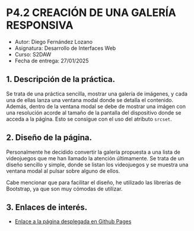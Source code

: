 # P4.2 CREACIÓN DE UNA GALERÍA RESPONSIVA

- Autor: Diego Fernández Lozano
- Asignatura: Desarrollo de Interfaces Web
- Curso: S2DAW
- Fecha de entrega: 27/01/2025

## 1. Descripción de la práctica.
Se trata de una práctica sencilla, mostrar una galería de imágenes, y cada una de ellas lanza una ventana modal donde se detalla el contenido. Además, dentro de la ventana modal se debe de mostrar una imágen con una resolución acorde al tamaño de la pantalla del dispositivo donde se acceda a la página. Esto se consigue con el uso del atributo `srcset`.

## 2. Diseño de la página.
Personalmente he decidido convertir la galería propuesta a una lista de videojuegos que me han llamado la atención últimamente. Se trata de un diseño sencillo y simple, donde se listan los videojuegos y se muestra una ventana modal al pulsar sobre alguno de ellos.

Cabe mencionar que para facilitar el diseño, he utilizado las librerías de Bootstrap, ya que son muy cómodas de utilizar.

## 3. Enlaces de interés.

- [Enlace a la página desplegada en Github Pages](https://diegoferloz.github.io/DIW-P4.2-Galeria-de-Imagenes-Responsiva/)